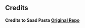 ## Credits

#### Credits to Saad Pasta <a href='https://github.com/saadpasta/developerFolio'>Original Repo</a>
